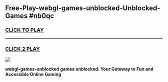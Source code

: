 
## Free-Play-webgl-games-unblocked-Unblocked-Games #nb0qc
<h3>
<a href="https://news.freeplayer.one?title=webgl-games-unblocked&ref=8M">CLICK TO PLAY</a></h3>
<hr>

<h3>
<a href="https://news.freeplayer.one?title=webgl-games-unblocked&ref=8M">CLICK 2 PLAY</a>
  
</h3>

<a href="https://news.freeplayer.one?title=webgl-games-unblocked&ref=8M"><img src="https://clearcache.store/games.png"></a>


**webgl-games-unblocked games unblocked: Your Gateway to Fun and Accessible Online Gaming**
